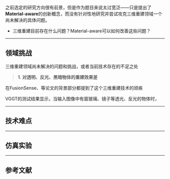 之前选定的研究方向很有前景，但是作为题目来说太过宽泛——只是提出了**Material-aware**的创新概念，而没有针对性地研究并尝试攻克三维重建领域一个尚未解决的具体问题。

+ 三维重建目前存在什么问题？Material-aware可以如何改善这些问题？



---
## 领域挑战

三维重建领域尚未解决的问题和挑战，或者当前技术存在的不足之处

> **1. 对透明、反光、黑暗物体的重建效果差**

在FusionSense、等论文的背景部分都提到了这个三维重建技术的顽疾

VGGT的测试结果显示，当输入图像中有窗玻璃、镜子等透光、反光的物体时，


> 


---
## 技术难点



---
## 仿真实验





---
## 参考文献

